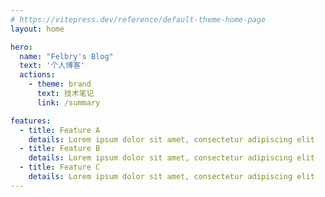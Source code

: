 ```yaml
---
# https://vitepress.dev/reference/default-theme-home-page
layout: home

hero:
  name: "Felbry's Blog"
  text: '个人博客'
  actions:
    - theme: brand
      text: 技术笔记
      link: /summary

features:
  - title: Feature A
    details: Lorem ipsum dolor sit amet, consectetur adipiscing elit
  - title: Feature B
    details: Lorem ipsum dolor sit amet, consectetur adipiscing elit
  - title: Feature C
    details: Lorem ipsum dolor sit amet, consectetur adipiscing elit
---
```

